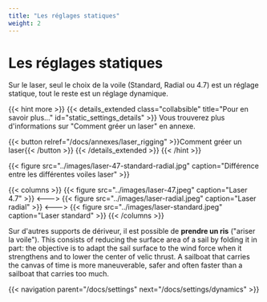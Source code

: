 ```yaml
---
title: "Les réglages statiques"
weight: 2
---
```

# Les réglages statiques
Sur le laser, seul le choix de la voile (Standard, Radial ou 4.7) est un réglage statique, tout le reste est un réglage dynamique.

{{< hint more >}}
{{< details_extended class="collabsible" title="Pour en savoir plus..." id="static_settings_details" >}}
Vous trouverez plus d'informations sur "Comment gréer un laser" en annexe.

{{< button relref="/docs/annexes/laser_rigging" >}}Comment gréer un laser{{< /button >}}
{{< /details_extended >}}
{{< /hint >}}

{{< figure src="../images/laser-47-standard-radial.jpg" caption="Différence entre les différentes voiles laser" >}}

{{< columns >}}
{{< figure src="../images/laser-47.jpeg" caption="Laser 4.7" >}}
<--->
{{< figure src="../images/laser-radial.jpeg" caption="Laser radial" >}}
<--->
{{< figure src="../images/laser-standard.jpeg" caption="Laser standard" >}}
{{< /columns >}}

Sur d'autres supports de dériveur, il est possible de **prendre un ris** ("ariser la voile"). This consists of reducing the surface area of a sail by folding it in part: the objective is to adapt the sail surface to the wind force when it strengthens and to lower the center of velic thrust. A sailboat that carries the canvas of time is more maneuverable, safer and often faster than a sailboat that carries too much.

{{< navigation parent="/docs/settings" next="/docs/settings/dynamics" >}}